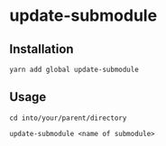 # update-submodule

## Installation

```
yarn add global update-submodule
```

## Usage

```
cd into/your/parent/directory
```

```
update-submodule <name of submodule>
```
